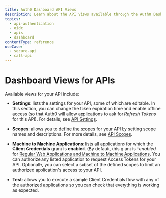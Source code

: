 ```yaml
---
title: Auth0 Dashboard API Views
description: Learn about the API Views available through the Auth0 Dashboard.
topics:
  - api-authentication
  - oidc
  - apis
  - dashboard
contentType: reference
useCase:
  - secure-api
  - call-api
---
```


# Dashboard Views for APIs

Available views for your API include:

- **Settings**: lists the settings for your API, some of which are editable. In this section, you can change the token expiration time and enable offline access (so that Auth0 will allow applications to ask for <dfn data-key="refresh-token">Refresh Tokens</dfn> for this API). For details, see [API Settings](/api-auth/references/dashboard/api-settings).

- **Scopes**: allows you to [define the scopes](/scopes/current/guides/define-scopes-using-dashboard) for your API by setting scope names and descriptions. For more details, see [API Scopes](/scopes/current/api-scopes).

- **Machine to Machine Applications**: lists all applications for which the **Client Credentials** grant is **enabled**. (By default, this grant is **enabled* for [Regular Web Applications and Machine to Machine Applications](/applications/concepts/app-types-auth0). You can authorize any listed application to request Access Tokens for your API. Optionally, you can select a subset of the defined scopes to limit an authorized application's access to your API. 

- **Test**: allows you to execute a sample Client Credentials flow with any of the authorized applications so you can check that everything is working as expected.

